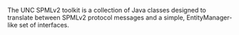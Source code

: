 The UNC SPMLv2 toolkit is a collection of Java classes designed to translate between SPMLv2 protocol messages and a simple, EntityManager-like set of interfaces.